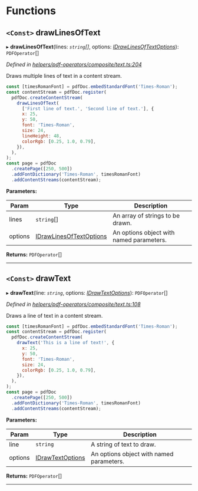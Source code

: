 

# Functions

<a id="drawlinesoftext"></a>

## `<Const>` drawLinesOfText

▸ **drawLinesOfText**(lines: *`string`[]*, options: *[IDrawLinesOfTextOptions](../interfaces/_helpers_pdf_operators_composite_text_.idrawlinesoftextoptions.md)*): `PDFOperator`[]

*Defined in [helpers/pdf-operators/composite/text.ts:204](https://github.com/Hopding/pdf-lib/blob/41c216d/src/helpers/pdf-operators/composite/text.ts#L204)*

Draws multiple lines of text in a content stream.

```javascript
const [timesRomanFont] = pdfDoc.embedStandardFont('Times-Roman');
const contentStream = pdfDoc.register(
  pdfDoc.createContentStream(
    drawLinesOfText(
      ['First line of text.', 'Second line of text.'], {
      x: 25,
      y: 50,
      font: 'Times-Roman',
      size: 24,
      lineHeight: 48,
      colorRgb: [0.25, 1.0, 0.79],
    }),
  ),
);
const page = pdfDoc
  .createPage([250, 500])
  .addFontDictionary('Times-Roman', timesRomanFont)
  .addContentStreams(contentStream);
```

**Parameters:**

| Param | Type | Description |
| ------ | ------ | ------ |
| lines | `string`[] |  An array of strings to be drawn. |
| options | [IDrawLinesOfTextOptions](../interfaces/_helpers_pdf_operators_composite_text_.idrawlinesoftextoptions.md) |  An options object with named parameters. |

**Returns:** `PDFOperator`[]

___
<a id="drawtext"></a>

## `<Const>` drawText

▸ **drawText**(line: *`string`*, options: *[IDrawTextOptions](../interfaces/_helpers_pdf_operators_composite_text_.idrawtextoptions.md)*): `PDFOperator`[]

*Defined in [helpers/pdf-operators/composite/text.ts:108](https://github.com/Hopding/pdf-lib/blob/41c216d/src/helpers/pdf-operators/composite/text.ts#L108)*

Draws a line of text in a content stream.

```javascript
const [timesRomanFont] = pdfDoc.embedStandardFont('Times-Roman');
const contentStream = pdfDoc.register(
  pdfDoc.createContentStream(
    drawText('This is a line of text!', {
      x: 25,
      y: 50,
      font: 'Times-Roman',
      size: 24,
      colorRgb: [0.25, 1.0, 0.79],
    }),
  ),
);
const page = pdfDoc
  .createPage([250, 500])
  .addFontDictionary('Times-Roman', timesRomanFont)
  .addContentStreams(contentStream);
```

**Parameters:**

| Param | Type | Description |
| ------ | ------ | ------ |
| line | `string` |  A string of text to draw. |
| options | [IDrawTextOptions](../interfaces/_helpers_pdf_operators_composite_text_.idrawtextoptions.md) |  An options object with named parameters. |

**Returns:** `PDFOperator`[]

___

